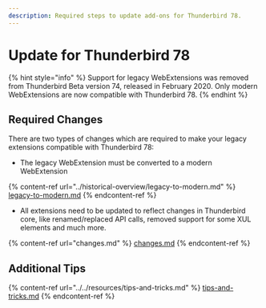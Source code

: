 ```yaml
---
description: Required steps to update add-ons for Thunderbird 78.
---
```


# Update for Thunderbird 78

{% hint style="info" %}
Support for legacy WebExtensions was removed from Thunderbird Beta version 74, released in February 2020. Only modern WebExtensions are now compatible with Thunderbird 78.&#x20;
{% endhint %}

## Required Changes

There are two types of changes which are required to make your legacy extensions compatible with Thunderbird 78:

* The legacy WebExtension must be converted to a modern WebExtension

{% content-ref url="../historical-overview/legacy-to-modern.md" %}
[legacy-to-modern.md](../historical-overview/legacy-to-modern.md)
{% endcontent-ref %}

* All extensions need to be updated to reflect changes in Thunderbird core, like renamed/replaced API calls, removed support for some XUL elements and much more.

{% content-ref url="changes.md" %}
[changes.md](changes.md)
{% endcontent-ref %}



## Additional Tips

{% content-ref url="../../resources/tips-and-tricks.md" %}
[tips-and-tricks.md](../../resources/tips-and-tricks.md)
{% endcontent-ref %}
